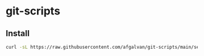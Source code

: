 # git-scripts

## Install

```bash
curl -sL https://raw.githubusercontent.com/afgalvan/git-scripts/main/setup | bash -s
```
